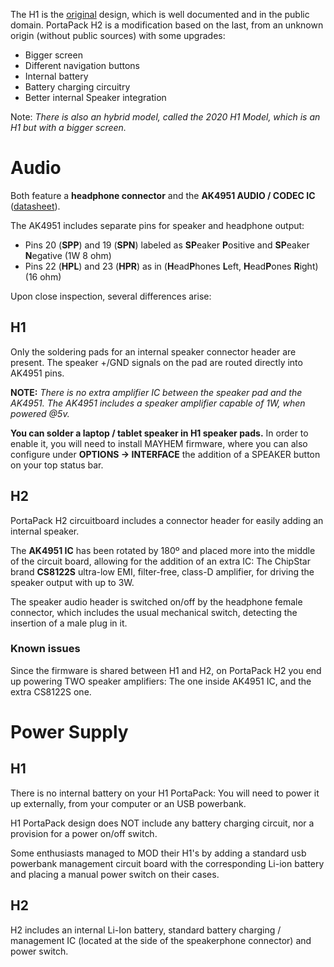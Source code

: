 The H1 is the [original](https://github.com/eried/portapack-mayhem/tree/master/hardware/portapack_h1) design, which is well documented and in the public domain. PortaPack H2 is a modification based on the last, from an unknown origin (without public sources) with some upgrades:

* Bigger screen
* Different navigation buttons
* Internal battery
* Battery charging circuitry
* Better internal Speaker integration

Note: _There is also an hybrid model, called the 2020 H1 Model, which is an H1 but with a bigger screen._

# Audio

Both feature a **headphone connector** and the **AK4951 AUDIO / CODEC IC** ([datasheet](https://www.akm.com/content/dam/documents/products/audio/audio-codec/ak4951aen/ak4951aen-en-datasheet.pdf)).

The AK4951 includes separate pins for speaker and headphone output:

*  Pins 20 (**SPP**) and 19 (**SPN**) labeled as **SP**eaker **P**ositive and **SP**eaker **N**egative (1W 8 ohm)
* Pins 22 (**HPL**) and 23 (**HPR**) as in (**H**ead**P**hones **L**eft, **H**ead**P**ones **R**ight) (16 ohm)

Upon close inspection, several differences arise:

##  H1

Only the soldering pads for an internal speaker connector header are present. The speaker +/GND signals on the pad are routed directly into AK4951 pins.

**NOTE:** _There is no extra amplifier IC between the speaker pad and the AK4951. The AK4951 includes a speaker amplifier capable of 1W, when powered @5v._

**You can solder a laptop / tablet speaker in H1 speaker pads.** In order to enable it, you will need to install MAYHEM firmware, where you can also configure under **OPTIONS -> INTERFACE** the addition of a SPEAKER button on your top status bar.

## H2
PortaPack H2 circuitboard includes a connector header for easily adding an internal speaker. 

The **AK4951 IC** has been rotated by 180º and placed more into the middle of the circuit board, allowing for the addition of an extra IC: The ChipStar brand **CS8122S** ultra-low EMI, filter-free, class-D amplifier, for driving the speaker output with up to 3W. 

The speaker audio header is switched on/off by the headphone female connector, which includes the usual mechanical switch, detecting the insertion of a male plug in it.

### Known issues
Since the firmware is shared between H1 and H2, on PortaPack H2 you end up powering TWO speaker amplifiers: The one inside AK4951 IC, and the extra CS8122S one.

# Power Supply

## H1 
There is no internal battery on your H1 PortaPack: You will need to power it up externally, from your computer or an USB powerbank.

H1 PortaPack design does NOT include any battery charging circuit, nor a provision for a power on/off switch.

Some enthusiasts managed to MOD their H1's by adding a standard usb powerbank management circuit board with the corresponding Li-ion battery and placing a manual power switch on their cases.

## H2

H2 includes an internal Li-Ion battery, standard battery charging / management IC (located at the side of the speakerphone connector) and power switch.